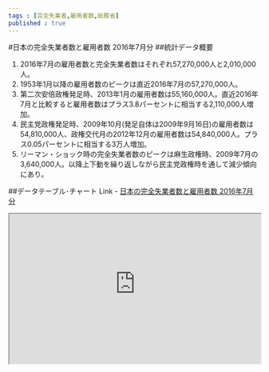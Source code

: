 ```yaml
--- 
tags : [完全失業者,雇用者数,総務省] 
published : true
---
```

#日本の完全失業者数と雇用者数 2016年7月分
##統計データ概要
1. 2016年7月の雇用者数と完全失業者数はそれぞれ57,270,000人と2,010,000人。
1. 1953年1月以降の雇用者数のピークは直近2016年7月の57,270,000人。
1. 第二次安倍政権発足時、2013年1月の雇用者数は55,160,000人。直近2016年7月と比較すると雇用者数はプラス3.8パーセントに相当する2,110,000人増加。
1. 民主党政権発足時、2009年10月(発足自体は2009年9月16日)の雇用者数は54,810,000人、政権交代月の2012年12月の雇用者数は54,840,000人。プラス0.05パーセントに相当する3万人増加。
1. リーマン・ショック時の完全失業者数のピークは麻生政権時、2009年7月の3,640,000人。以降上下動を繰り返しながら民主党政権時を通して減少傾向にあり。	


##データテーブル･チャート
Link - [日本の完全失業者数と雇用者数 2016年7月分](
http://knowledgevault.saecanet.com/charts/am-consulting.co.jp-2016-08-30-12-00-20.html
)

<iframe src="
http://knowledgevault.saecanet.com/charts/am-consulting.co.jp-2016-08-30-12-00-20.html
" width="100%" height="300px"></iframe>